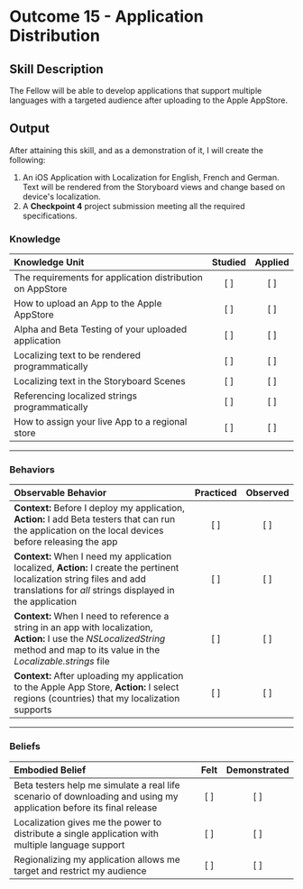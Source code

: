 # Outcome 15 - Application Distribution
## Skill Description

The Fellow will be able to develop applications that support multiple languages with a targeted audience after uploading to the Apple AppStore.

## Output
After attaining this skill, and as a demonstration of it, I will create the following:

1. An iOS Application with Localization for English, French and German. Text will be rendered from the Storyboard views and change based on device's localization.
2. A **Checkpoint 4** project submission meeting all the required specifications.

### Knowledge

| Knowledge Unit   |      Studied      | Applied |
|:-------------|:------------------:|:--------:|
| The requirements for application distribution on AppStore | [ ] | [ ] |
| How to upload an App to the Apple AppStore | [ ] | [ ] |
| Alpha and Beta Testing of your uploaded application | [ ] | [ ] |
| Localizing text to be rendered programmatically | [ ] | [ ] |
| Localizing text in the Storyboard Scenes | [ ] | [ ] |
| Referencing localized strings programmatically | [ ] | [ ] |
| How to assign your live App to a regional store | [ ] | [ ] |

------

### Behaviors

| Observable Behavior   |      Practiced      | Observed |
|:-------------|:------------------:|:--------:|
| **Context:** Before I deploy my application, **Action:** I add Beta testers that can run the application on the local devices before releasing the app | [ ] | [ ] |
| **Context:** When I need my application localized, **Action:** I create the pertinent localization string files and add translations for _all_ strings displayed in the application | [ ] | [ ] |
| **Context:** When I need to reference a string in an app with localization, **Action:** I use the _NSLocalizedString_ method and map to its value in the _Localizable.strings_ file | [ ] | [ ] |
| **Context:** After uploading my application to the Apple App Store, **Action:** I select regions (countries) that my localization supports | [ ] | [ ] |

------

### Beliefs

| Embodied Belief   |      Felt      | Demonstrated |
|:-------------|:------------------:|:--------:|
| Beta testers help me simulate a real life scenario of downloading and using my application before its final release | [ ] | [ ] |
| Localization gives me the power to distribute a single application with multiple language support | [ ] | [ ] |
| Regionalizing my application allows me target and restrict my audience | [ ] | [ ] |
